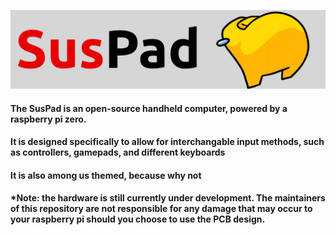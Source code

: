 ![SusPad Logo](/art/SusPad_logo.png)

#### The SusPad is an open-source handheld computer, powered by a raspberry pi zero.
#### It is designed specifically to allow for interchangable input methods, such as controllers, gamepads, and different keyboards
#### It is also among us themed, because why not

#### *Note: the hardware is still currently under development. The maintainers of this repository are not responsible for any damage that may occur to your raspberry pi should you choose to use the PCB design.